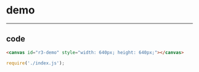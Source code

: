 # demo

-----

## code

```html
<canvas id="r3-demo" style="width: 640px; height: 640px;"></canvas>
```

```js
require('./index.js');

```

